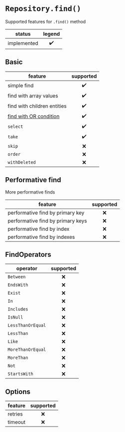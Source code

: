 # `Repository.find()`

Supported features for `.find()` method

| status      | legend |
| ----------- | :----: |
| implemented |   ✔️   |

## Basic

| feature                     | supported |
| --------------------------- | :-------: |
| simple find                 |    ✔️     |
| find with array values      |    ✔️     |
| find with children entities |    ✔️     |
| [find with OR condition]()  |    ✔️     |
| `select`                    |    ✔️     |
| `take`                      |    ✔️     |
| `skip`                      |    ❌     |
| `order`                     |    ❌     |
| `withDeleted`               |    ❌     |

## Performative find

More performative finds

| feature                           | supported |
| --------------------------------- | :-------: |
| performative find by primary key  |    ❌     |
| performative find by primary keys |    ❌     |
| performative find by index        |    ❌     |
| performative find by indexes      |    ❌     |

## FindOperators

| operator          | supported |
| ----------------- | :-------: |
| `Between`         |    ❌     |
| `EndsWith`        |    ❌     |
| `Exist`           |    ❌     |
| `In`              |    ❌     |
| `Includes`        |    ❌     |
| `IsNull`          |    ❌     |
| `LessThanOrEqual` |    ❌     |
| `LessThan`        |    ❌     |
| `Like`            |    ❌     |
| `MoreThanOrEqual` |    ❌     |
| `MoreThan`        |    ❌     |
| `Not`             |    ❌     |
| `StartsWith`      |    ❌     |

## Options

| feature | supported |
| ------- | :-------: |
| retries |    ❌     |
| timeout |    ❌     |
